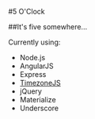 #5 O'Clock

##It's five somewhere...

Currently using: 
  - Node.js
  - AngularJS
  - Express
  - [TimezoneJS](https://github.com/mde/timezone-js)
  - jQuery
  - Materialize
  - Underscore
